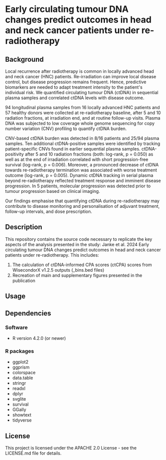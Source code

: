 # Early circulating tumour DNA changes predict outcomes in head and neck cancer patients under re-radiotherapy

## Background
Local recurrence after radiotherapy is common in locally advanced head and neck cancer (HNC) patients. Re-irradiation can improve local disease control, but disease progression remains frequent. Hence, predictive biomarkers are needed to adapt treatment intensity to the patient's individual risk. We quantified circulating tumour DNA (ctDNA) in sequential plasma samples and correlated ctDNA levels with disease outcome.

94 longitudinal plasma samples from 16 locally advanced HNC patients and 57 healthy donors were collected at re-radiotherapy baseline, after 5 and 10 radiation fractions, at irradiation end, and at routine follow-up visits. Plasma DNA was subjected to low coverage whole genome sequencing for copy number variation (CNV) profiling to quantify ctDNA burden.

CNV-based ctDNA burden was detected in 8/16 patients and 25/94 plasma samples. Ten additional ctDNA-positive samples were identified by tracking patient-specific CNVs found in earlier sequential plasma samples. ctDNA-positivity after 5 and 10 radiation fractions (both: log-rank, p = 0.050) as well as at the end of irradiation correlated with short progression-free survival (log-rank, p = 0.006). Moreover, a pronounced decrease of ctDNA towards re-radiotherapy termination was associated with worse treatment outcome (log-rank, p = 0.005). Dynamic ctDNA tracking in serial plasma beyond re-radiotherapy reflected treatment response and imminent disease progression. In 5 patients, molecular progression was detected prior to tumour progression based on clinical imaging.

Our findings emphasise that quantifying ctDNA during re-radiotherapy may contribute to disease monitoring and personalisation of adjuvant treatment, follow-up intervals, and dose prescription.


## Description
This repository contains the source code necessary to replicate the key aspects of the analysis presented in the study: Janke et al. 2024 Early circulating tumour DNA changes predict outcomes in head and neck
cancer patients under re-radiotherapy. This includes:
1. The calculation of ctDNA-informed CPA scores (ctCPA) scores from WisecondorX v1.2.5 outputs (_bins.bed files)
2. Recreation of main and supplementary figures presented in the publication

## Usage


## Dependencies
### Software
- R version 4.2.0 (or newer)

### R packages
- ggplot2
- ggprism
- colorspace
- data.table
- stringr
- readxl
- dplyr
- svglite
- survival
- GGally
- showtext
- tidyverse

## License
This project is licensed under the APACHE 2.0 License - see the LICENSE.md file for details.

